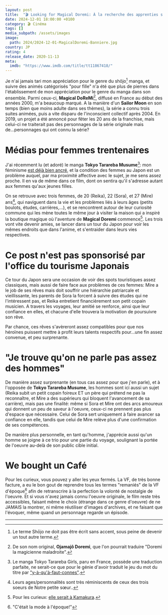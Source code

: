 ```yaml
---
layout: post
title:  "🎬 Looking for Magical Doremi: À la recherche des apprenties sorcières"
date: 2024-12-01 18:00:00 +0100
category: 🎬 Cinéma
tags: []
media_subpath: /assets/images
image:
  path: 2024/2024-12-01-MagicalDoremi-Banniere.jpg
country: JP
rating: 4
release_date: 2020-11-13
meta:
  imdb: "https://www.imdb.com/title/tt11867418/"
---
```


Je n'ai jamais tari mon appréciation pour le genre du shôjo[^1] manga, et suivre des animés catégorisés "pour fille" n'a été que plus de pierres dans l'établissement de mon appréciation pour le genre du manga dans son ensemble. Parmi ceux-ci, **Magical DoReMi**[^2], diffusé en France au début des années 2000, m'a beaucoup marqué. A la manière d'un **Sailor Moon** en son temps (bien que moins adulte dans ses thèmes), la série a connu trois suites animées, puis a vite disparu de l'inconscient collectif après 2004. En 2019, un projet a été annoncé pour fêter les 20 ans de la franchise, mais celui-ci ne traiterait pas des personnages de la série originale mais de...personnages qui ont connu la série?

# Médias pour femmes trentenaires

J'ai récemment lu (et adoré) le manga **Tokyo Tarareba Musume**[^3]: mon féminisme [est déjà bien ancré](/posts/reinventer-lamour/), et la condition des femmes au Japon est un problème auquel, par ma proximité affective avec le sujet, je me sens assez proche. Il en va de même dans ce film, dont on sentira qu'il s'adresse autant aux femmes qu'aux jeunes filles.

On se retrouve avec trois femmes, de 20 (Reika), 22 (Sora), et 27 (Mire) ans[^4], qui naviguent dans la vie et les problèmes liés à leurs âges (petits boulots, études, carrières,...), et se rencontrent autour de leur curiosité commune qui les mène toutes le même jour à visiter la maison qui a inspiré la boutique magique où l'aventure de **Magical Doremi** commence[^5]. Les trois vont vite devenir amies, se lancer dans un tour du Japon pour voir les mêmes endroits que dans l'anime, et s'entraider dans leurs vies respectives.

# Ce post n'est pas sponsorisé par l'office du tourisme Japonais

Ce tour du Japon sera une occasion de voir des spots touristiques assez classiques, mais aussi de faire face aux problèmes de ces femmes: Mire a le job de ses rêves mais doit souffrir une hiérarchie patriarcale et vieillissante, les parents de Sora la forcent à suivre des études qui ne l'intéressent pas, et Reika entretient financièrement son petit copain musicien. A travers les voyages, leur amitié se renforce, ainsi que leur confiance en elles, et chacune d'elle trouvera la motivation de poursuivre son rêve.

Par chance, ces rêves s'avèreront assez compatibles pour que nos héroïnes puissent mettre à profit leurs talents respectifs pour...une fin assez convenue, et peu surprenante.

# "Je trouve qu'on ne parle pas assez des hommes"

De manière assez surprenante (en tous cas assez pour que j'en parle), et à l'opposée de **Tokyo Tarareba Musume**, les hommes sont ici aussi un sujet (Reika subit un petit copain foireux ET un père qui prétend ne pas la reconnaître, et Mire a des supérieurs qui bloquent l'avancement de sa carrière), mais pas une finalité: même si Sora et Mire ont des arcs amoureux qui donnent un peu de saveur à l'oeuvre, ceux-ci ne prennent pas plus d'espace que nécessaire. Celui de Sora sert uniquement à faire avancer sa confiance en elle, tandis que celui de Mire relève plus d'une confirmation de ses compétences.

De manière plus personnelle, en tant qu'homme, j'apprécie aussi qu'un homme se joigne à ce trio pour une partie du voyage, soulignant la portée de l'oeuvre au-delà de son public cible initial.

# We bought un Café

Pour les curieux, vous pouvez y aller les yeux fermés. La VF, de très bonne facture, a eu le bon gout de reprendre tous les termes "remaniés" de la VF d'époque[^6] afin de retranscrire à la perfection la volonté de nostalgie de l'oeuvre. Et si vous n'avez jamais connu l'oeuvre originale, le film reste très accessibles, faisant même le choix (étrange dans ce genre d'oeuvre) de ne JAMAIS la montrer, ni même réutiliser d'images d'archives, et ne faisant que l'évoquer, même quand un personnage regarde un épisode.

* * *
[^1]: Le terme <wiki>Shōjo</wiki> ne doit pas être écrit sans accent, sous peine de devenir <wiki site="wiktionary" lang="en" page="しょじょ">un tout autre terme</wiki>.
[^2]: De son nom original, **Ojamajô Doremi**, que l'on pourrait traduire "Doremi la magicienne maladroite".
[^3]: Le manga <wiki>Tokyo Tarareba Girls</wiki>, paru en France, possède une traduction parfaite, ne serait-ce que pour le génie d'avoir traduit le jeu du mot du titre par [<i class="fab fa-x-twitter"></i> "y-à-qu'à-faut-connes"](https://x.com/julienbouvard/status/1357299210564079616).
[^4]: Leurs ages/personnalités sont très réminiscents de ceux des trois soeurs de <wiki>Notre petite sœur</wiki>..
[^5]: Pour les curieux: [<i class="fab fa-x-twitter"></i> elle serait à Kamakura](https://x.com/ojasan1129/status/1382620881201950722).
[^6]: <span><yt video="1PBjrA7YsmU">"C'était la mode à l'époque!"</yt></span>
